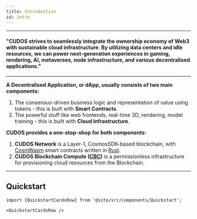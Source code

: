 ```yaml
---
title: Introduction
id: intro
---
```

___

#### "CUDOS strives to seamlessly integrate the ownership economy of Web3 with sustainable cloud infrastructure. By utilizing data centers and idle resources, we can power next-generation experiences in gaming, rendering, AI, metaverses, node infrastructure, and various decentralised applications."

___
**A Decentralised Application, or dApp, usually consists of two main components:**

1. The consensus-driven business logic and representation of value using tokens - this is built with **Smart Contracts**.
2. The powerful stuff like web frontends, real-time 3D, rendering, model training - this is built with **Cloud Infrastructure**.

**CUDOS provides a one-stop-shop for both components:**

1. **CUDOS Network** is a Layer-1, CosmosSDK-based blockchain, with [CosmWasm](https://book.cosmwasm.com/) smart contracts written in [Rust](https://doc.rust-lang.org/book/).
2. **CUDOS Blockchain Compute ([CBC](https://compute.cudos.org/))** is a permissionless infrastructure for provisioning cloud resources from the Blockchain.

___

## Quickstart

```mdx-code-block
import {QuickstartCardsRow} from '@site/src/components/Quickstart';

<QuickstartCardsRow />
```
